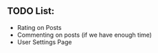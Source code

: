 TODO List:
----------
* Rating on Posts
* Commenting on posts (if we have enough time)
* User Settings Page
